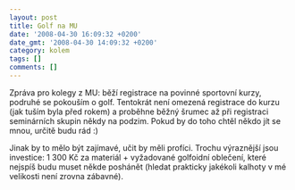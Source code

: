 ```yaml
---
layout: post
title: Golf na MU
date: '2008-04-30 16:09:32 +0200'
date_gmt: '2008-04-30 14:09:32 +0200'
category: kolem
tags: []
comments: []
---
```

<p>Zpráva pro kolegy z MU: běží registrace na povinné sportovní kurzy, podruhé se pokouším o golf. Tentokrát není omezená registrace do kurzu (jak tuším byla před rokem) a proběhne běžný šrumec až při registraci seminárních skupin někdy na podzim. Pokud by do toho chtěl někdo jít se mnou, určitě budu rád :)</p>
<p>Jinak by to mělo být zajímavé, učit by měli profíci. Trochu výraznější jsou investice: 1 300 Kč za materiál + vyžadované golfoidní oblečení, které nejspíš budu muset někde poshánět (hledat prakticky jakékoli kalhoty v mé velikosti není zrovna zábavné).</p>
